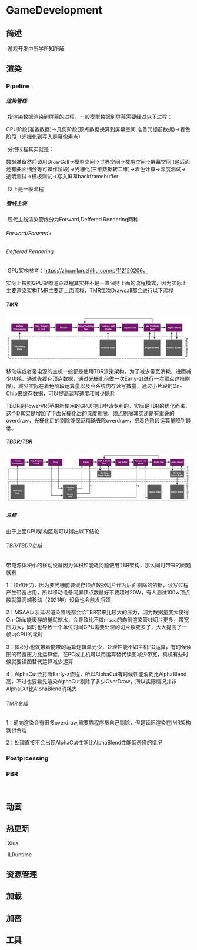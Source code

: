 # GameDevelopment

## 简述

​	游戏开发中所学所知所解

## 渲染

### 	Pipeline

##### 渲染管线

​	指渲染数据渲染到屏幕的过程，一般模型数据到屏幕需要经过以下过程：

​	CPU阶段(准备数据)->几何阶段(顶点数据换算到屏幕空间,准备光栅前数据)->着色阶段（光栅化到写入屏幕像素点）

​	分细过程其实就是：

​	数据准备然后调用DrawCall->模型空间->世界空间->裁剪空间->屏幕空间 (这后面还有曲面细分等可操作阶段)->光栅化(三维数据转二维)->着色计算->深度测试->	透明测试->模板测试->写入屏幕backframebuffer

​	以上是一般流程

##### 管线主流

​	现代主线渲染管线分为Forward,Deffered Rendering两种

###### Forward/Forward+



###### Deffered Rendering



​	GPU架构参考：https://zhuanlan.zhihu.com/p/112120206，

​	实际上按照GPU架构渲染过程其实并不是一直保持上面的流程模式，因为实际上主要渲染架构TMR主要走上面流程，TMR每次Drawcall都会进行以下流程

##### TMR

![IMR-Pipeline-1](README/IMR-Pipeline-1.jpg)

​	移动端或者带电源的主机一般都是使用TBR渲染架构，为了减少带宽消耗，进而减少功耗，通过先缓存顶点数据，通过光栅化前做一次Early-z(进行一次顶点遮挡剔除)，减少实际在着色阶段运算量以及会系统内存读写数量，通过小片段的On-Chip来缓存数据，可以提高读写速度和减少能耗

TBDR是PowerVR(苹果所使用的GPU)提出申请专利的，实际是TBR的优化而来， 这个D其实是增加了下面光栅化后的深度剔除，顶点剔除其实还是有重叠的overdraw，光栅化后的剔除能保证精确去除overdraw，把着色阶段运算量降到最低。

##### TBDR/TBR

![TBDR-Pipeline-1](README/TBDR-Pipeline-1.jpg)

##### 总结

由于上面GPU架构区别可以得出以下结论：

###### TBR/TBDR总结

带电源体积小的移动设备因为体积和能耗问题使用TBR架构，那么同时带来的问题就有

1：顶点压力，因为要光栅前要缓存顶点数据切片作为后面剔除的依据，读写过程产生带宽占用，所以移动设备同屏顶点数最好不要超过20W，有人测试100w顶点数就算高端移动（2021年）设备也会触发瓶颈

2：MSAA以及延迟渲染管线都会给TBR带来比较大的压力，因为数据量变大使得On-Chip能缓存的量就缩水，会导致比不做msaa的向前渲染管线切片更多，带宽压力大，同时也导致一个单位时间GPU需要处理的切片数变多了，大大提高了一帧内GPU的耗时

3：体积小也就带着能带的运算逻辑单元少，处理性能不如主机PC运算，有时候读图的带宽压力比运算低，在PC或主机可以用运算替代读图减少带宽，真机有些时候就要读图替代运算减少运算

4：AlphaCut会打断Early-z流程，所以AlphaCut有时候性能消耗比AlphaBlend高，不过也要看先渲染AlphaCut剔除了多少OverDraw，所以实际情况并非AlphaCut比AlphaBlend消耗大

###### TMR总结

1：前向渲染会有很多overdraw,需要靠程序员自己剔除，但是延迟渲染在IMR架构就很合适

2：处理直接不会出现AlphaCut性能比AlphaBlend性能低奇怪的情况



### 	Postprcessing

### 	PBR

​	

## 动画



## 热更新

​	Xlua

​	ILRuntime

## 资源管理



## 加载



## 加密



## 工具